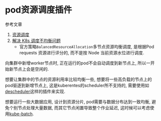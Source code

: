 # pod资源调度插件

参考文章

1. [资源调度](https://jimmysong.io/kubernetes-handbook/concepts/scheduling.html)
2. [解决 K8s 调度不均衡问题](https://www.cnblogs.com/fengjian2016/p/16408738.html)
    - 官方策略`BalancedResourceAllocation`多节点资源均衡调度, 是根据Pod requests 资源进行评分的, 而不是按 Node 当前资源水位进行调度.

向集群中新增worker节点时, 正在运行的pod不会自动调度到新节点上, 所以一开始新节点上会是空闲的.

想要让集群中的节点的资源利用率比较均衡一些, 想要将一些高负载的节点上的pod驱逐到新增节点上, 这是kuberentes的scheduler所不支持的, 需要使用如[descheduler](https://github.com/kubernetes-incubator/descheduler)这样的插件来实现.

想要运行一些大数据应用, 设计到资源分片, pod需要与数据分布达到一致均衡, 避免个别节点处理大量数据, 而其它节点闲置导致整个作业延迟, 这时候可以考虑使用[kube-batch](https://github.com/kubernetes-incubator/kube-batch).
